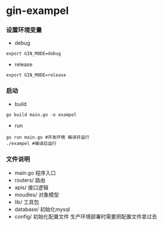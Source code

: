 # gin-exampel

### 设置环境变量
- debug
```
export GIN_MODE=debug
```
- release
```
export GIN_MODE=release
```

### 启动
- build
```
go build main.go -o exampel
```
- run
```
go run main.go #开发环境 编译并运行
./exampel #编译后运行
```

### 文件说明
- main.go  程序入口
- routers/  路由
- apis/  接口逻辑
- moudles/  对象模型
- lib/  工具包
- database/  初始化mysql
- config/  初始化配置文件  生产环境部署时需要把配置文件拿过去
